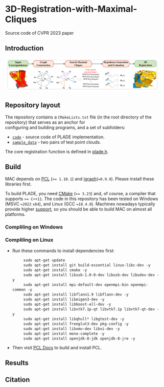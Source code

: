 # 3D-Registration-with-Maximal-Cliques
Source code of CVPR 2023 paper  

## Introduction  

![](figures/pipeline.png)

## Repository layout  
The repository contains a `CMakeLists.txt` file (in the root directory of the repository) that serves as an anchor for  
configuring and building programs, and a set of subfolders:  
* [`code`](https://github.com/chsl/PLADE/tree/master/code) - source code of PLADE implementation.  
* [`sample_data`](https://github.com/chsl/PLADE/tree/master/sample_data) - two pairs of test point clouds.  
  
The core registration function is defined in [plade.h](./code/PLADE/plade.h).

## Build
MAC depends on [PCL](https://github.com/PointCloudLibrary/pcl/tags) (`>= 1.10.1`) and [igraph](https://github.com/igraph/igraph/tags)(`=0.9.9`). Please install these libraries first.

To build PLADE, you need [CMake](https://cmake.org/download/) (`>= 3.23`) and, of course, a compiler that supports `>= C++11`. The code in this repository has been tested on Windows (MSVC `=2022` `x64`), and Linux (GCC `=10.4.0`). Machines nowadays typically provide higher [support](https://en.cppreference.com/w/cpp/compiler_support), so you should be able to build MAC on almost all platforms.

### Compliling on Windows  


### Compliling on Linux  
* Run these commands to install dependencies first:

           sudo apt-get update
           sudo apt-get install git build-essential linux-libc-dev -y
           sudo apt-get install cmake -y
           sudo apt-get install libusb-1.0-0-dev libusb-dev libudev-dev -y
           sudo apt-get install mpi-default-dev openmpi-bin openmpi-common -y
           sudo apt-get install libflann1.9 libflann-dev -y
           sudo apt-get install libeigen3-dev -y
           sudo apt-get install libboost-all-dev -y
           sudo apt-get install libvtk7.1p-qt libvtk7.1p libvtk7-qt-dev -y
           sudo apt-get install libqhull* libgtest-dev -y
           sudo apt-get install freeglut3-dev pkg-config -y
           sudo apt-get install libxmu-dev libxi-dev -y
           sudo apt-get install mono-complete -y
           sudo apt-get install openjdk-8-jdk openjdk-8-jre -y
           
* Then visit [PCL Docs](https://pcl.readthedocs.io/projects/tutorials/en/latest/compiling_pcl_posix.html) to build and install PCL.
 
## Results

## Citation
